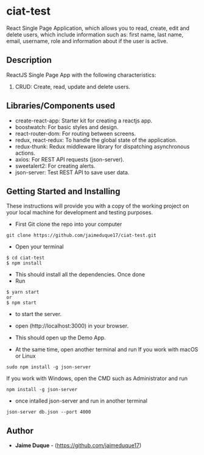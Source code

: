 # ciat-test
React Single Page Application, which allows you to read, create, edit and delete users, which include information such as: first name, last name, email, username, role and information about if the user is active.

## Description
ReactJS Single Page App with the following characteristics:
1. CRUD: Create, read, update and delete users. 


## Libraries/Components used
* create-react-app: Starter kit for creating a reactjs app.
* boostwatch: For basic styles and design.
* react-router-dom: For routing between screens.
* redux, react-redux: To handle the global state of the application.
* redux-thunk: Redux middleware library for dispatching asynchronous actions.
* axios: For REST API requests (json-server).
* sweetalert2: For creating alerts.
* json-server: Test REST API to save user data.

## Getting Started and Installing
These instructions will provide you with a copy of the working project on your local machine for development and testing purposes.

* First Git clone the repo into your computer
```
git clone https://github.com/jaimeduque17/ciat-test.git
```
* Open your terminal
```
$ cd ciat-test
$ npm install
```
* This should install all the dependencies. Once done
* Run 
``` 
$ yarn start
or
$ npm start
```
* to start the server.
* open (http://localhost:3000) in your browser. 
* This should open up the Demo App.

* At the same time, open another terminal and run
If you work with macOS or Linux
```
sudo npm install -g json-server
```
If you work with Windows, open the CMD such as Administrator and run
```
npm install -g json-server
```
* once intalled json-server and run in another terminal
```
json-server db.json --port 4000
```


## Author
* **Jaime Duque** - (https://github.com/jaimeduque17)